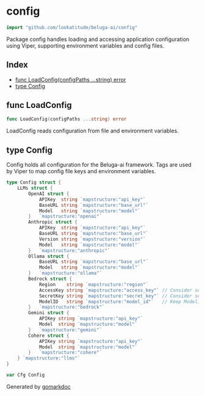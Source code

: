 <!-- Code generated by gomarkdoc. DO NOT EDIT -->

# config

```go
import "github.com/lookatitude/beluga-ai/config"
```

Package config handles loading and accessing application configuration using Viper, supporting environment variables and config files.

## Index

- [func LoadConfig\(configPaths ...string\) error](<#LoadConfig>)
- [type Config](<#Config>)


<a name="LoadConfig"></a>
## func LoadConfig

```go
func LoadConfig(configPaths ...string) error
```

LoadConfig reads configuration from file and environment variables.

<a name="Config"></a>
## type Config

Config holds all configuration for the Beluga\-ai framework. Tags are used by Viper to map config file keys and environment variables.

```go
type Config struct {
    LLMs struct {
        OpenAI struct {
            APIKey  string `mapstructure:"api_key"`
            BaseURL string `mapstructure:"base_url"`
            Model   string `mapstructure:"model"`
        }   `mapstructure:"openai"`
        Anthropic struct {
            APIKey  string `mapstructure:"api_key"`
            BaseURL string `mapstructure:"base_url"`
            Version string `mapstructure:"version"`
            Model   string `mapstructure:"model"`
        }   `mapstructure:"anthropic"`
        Ollama struct {
            BaseURL string `mapstructure:"base_url"`
            Model   string `mapstructure:"model"`
        }   `mapstructure:"ollama"`
        Bedrock struct {
            Region    string `mapstructure:"region"`
            AccessKey string `mapstructure:"access_key"` // Consider secure ways to handle credentials
            SecretKey string `mapstructure:"secret_key"` // Consider secure ways to handle credentials
            ModelID   string `mapstructure:"model_id"`   // Keep ModelID for specific Bedrock model selection
        }   `mapstructure:"bedrock"`
        Gemini struct {
            APIKey string `mapstructure:"api_key"`
            Model  string `mapstructure:"model"`
        }   `mapstructure:"gemini"`
        Cohere struct {
            APIKey string `mapstructure:"api_key"`
            Model  string `mapstructure:"model"`
        }   `mapstructure:"cohere"`
    } `mapstructure:"llms"`
}
```

<a name="Cfg"></a>

```go
var Cfg Config
```

Generated by [gomarkdoc](<https://github.com/princjef/gomarkdoc>)
